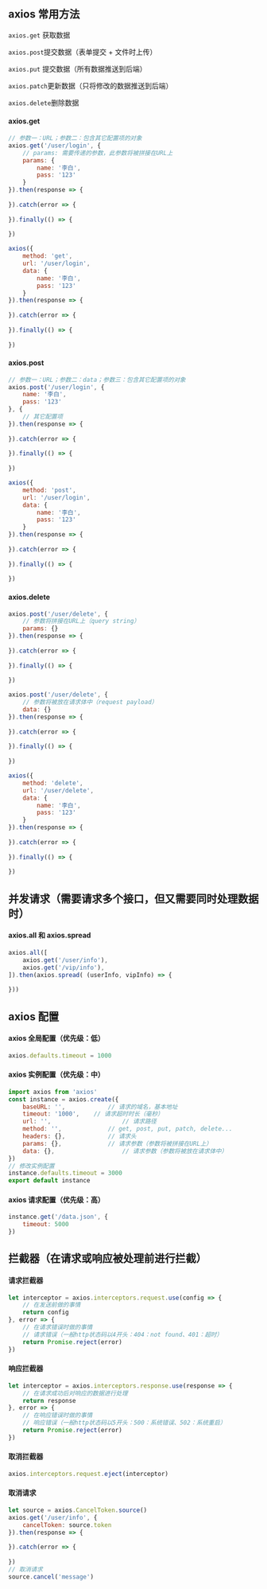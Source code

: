 
## axios 常用方法

```axios.get```		获取数据

```axios.post```提交数据（表单提交 + 文件时上传）

```axios.put```		提交数据（所有数据推送到后端）

```axios.patch```更新数据（只将修改的数据推送到后端）

```axios.delete```删除数据

#### axios.get

```javascript
// 参数一：URL；参数二：包含其它配置项的对象
axios.get('/user/login', {
	// params: 需要传递的参数，此参数将被拼接在URL上
	params: {
		name: '李白',
		pass: '123'
	}
}).then(response => {
	
}).catch(error => {
	
}).finally(() => {
	
})
```
```javascript
axios({
	method: 'get',
	url: '/user/login',
	data: {
		name: '李白',
		pass: '123'
	}
}).then(response => {
	
}).catch(error => {
	
}).finally(() => {
	
})
```

#### axios.post

```javascript
// 参数一：URL；参数二：data；参数三：包含其它配置项的对象
axios.post('/user/login', {
	name: '李白',
	pass: '123'
}, {
	// 其它配置项
}).then(response => {
	
}).catch(error => {
	
}).finally(() => {
	
})
```
```javascript
axios({
	method: 'post',
	url: '/user/login',
	data: {
		name: '李白',
		pass: '123'
	}
}).then(response => {
	
}).catch(error => {
	
}).finally(() => {
	
})
```

#### axios.delete

```javascript
axios.post('/user/delete', {
	// 参数将拼接在URL上（query string）
	params: {}
}).then(response => {
	
}).catch(error => {
	
}).finally(() => {
	
})
```
```javascript
axios.post('/user/delete', {
	// 参数将被放在请求体中（request payload）
	data: {}
}).then(response => {
	
}).catch(error => {
	
}).finally(() => {
	
})
```
```javascript
axios({
	method: 'delete',
	url: '/user/delete',
	data: {
		name: '李白',
		pass: '123'
	}
}).then(response => {
	
}).catch(error => {
	
}).finally(() => {
	
})
```

## 并发请求（需要请求多个接口，但又需要同时处理数据时）

#### axios.all 和 axios.spread
```javascript
axios.all([
	axios.get('/user/info'),
	axios.get('/vip/info'),
]).then(axios.spread( (userInfo, vipInfo) => {
	
}))
```

## axios 配置

#### axios 全局配置（优先级：低）
```javascript
axios.defaults.timeout = 1000
```

#### axios 实例配置（优先级：中）

```javascript
import axios from 'axios'
const instance = axios.create({
	baseURL: '',			// 请求的域名，基本地址
	timeout: '1000',	// 请求超时时长（毫秒）
	url: '',					// 请求路径
	method: '',				// get, post, put, patch, delete...
	headers: {},			// 请求头
	params: {},				// 请求参数（参数将被拼接在URL上）
	data: {},					// 请求参数（参数将被放在请求体中）
})
// 修改实例配置
instance.defaults.timeout = 3000
export default instance
```

#### axios 请求配置（优先级：高）

```javascript
instance.get('/data.json', {
	timeout: 5000
})
```

## 拦截器（在请求或响应被处理前进行拦截）

#### 请求拦截器

```javascript
let interceptor = axios.interceptors.request.use(config => {
	// 在发送前做的事情
	return config
}, error => {
	// 在请求错误时做的事情
	// 请求错误（一般http状态码以4开头：404：not found、401：超时）
	return Promise.reject(error)
})
```

#### 响应拦截器

```javascript
let interceptor = axios.interceptors.response.use(response => {
	// 在请求成功后对响应的数据进行处理
	return response
}, error => {
	// 在响应错误时做的事情
	// 响应错误（一般http状态码以5开头：500：系统错误、502：系统重启）
	return Promise.reject(error)
})
```

#### 取消拦截器

```javascript
axios.interceptors.request.eject(interceptor)
```

#### 取消请求

```javascript
let source = axios.CancelToken.source()
axios.get('/user/info', {
	cancelToken: source.token
}).then(response => {
	
}).catch(error => {
	
})
// 取消请求
source.cancel('message')
```